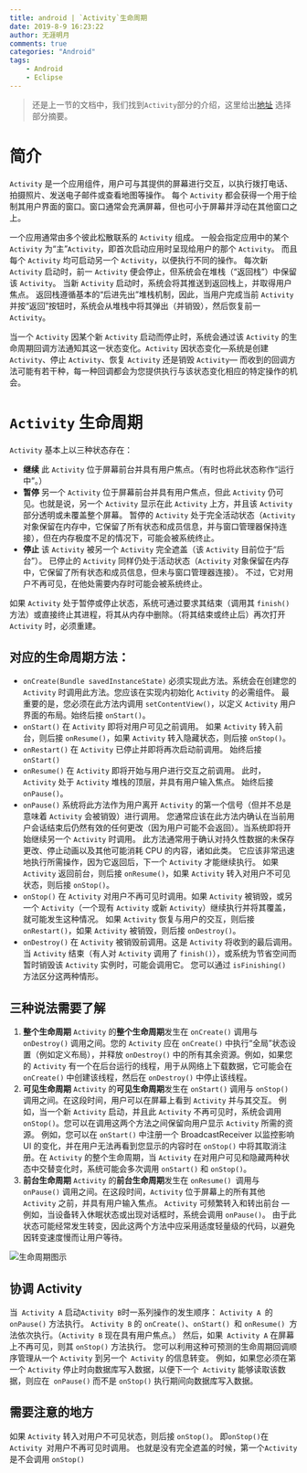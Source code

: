 ```yaml
---
title: android | `Activity`生命周期
date: 2019-8-9 16:23:22
author: 无涯明月
comments: true
categories: "Android"
tags: 
    - Android
    - Eclipse
---
```


>还是上一节的文档中，我们找到`Activity`部分的介绍，这里给出[地址](https://developer.android.google.cn/guide/components/activities/)
选择部分摘要。

# 简介
`Activity` 是一个应用组件，用户可与其提供的屏幕进行交互，以执行拨打电话、拍摄照片、发送电子邮件或查看地图等操作。 每个 `Activity` 都会获得一个用于绘制其用户界面的窗口。窗口通常会充满屏幕，但也可小于屏幕并浮动在其他窗口之上。

一个应用通常由多个彼此松散联系的 `Activity` 组成。 一般会指定应用中的某个 `Activity` 为“主”`Activity`，即首次启动应用时呈现给用户的那个 `Activity`。 而且每个 `Activity` 均可启动另一个 `Activity`，以便执行不同的操作。 每次新 `Activity` 启动时，前一 `Activity` 便会停止，但系统会在堆栈（“返回栈”）中保留该 `Activity`。 当新 `Activity` 启动时，系统会将其推送到返回栈上，并取得用户焦点。 返回栈遵循基本的“后进先出”堆栈机制，因此，当用户完成当前 `Activity` 并按“返回”按钮时，系统会从堆栈中将其弹出（并销毁），然后恢复前一 `Activity`。 

当一个 `Activity` 因某个新 `Activity` 启动而停止时，系统会通过该 `Activity` 的生命周期回调方法通知其这一状态变化。`Activity` 因状态变化—系统是创建 `Activity`、停止 `Activity`、恢复 `Activity` 还是销毁 `Activity`— 而收到的回调方法可能有若干种，每一种回调都会为您提供执行与该状态变化相应的特定操作的机会。

# `Activity` 生命周期
`Activity` 基本上以三种状态存在：
* **继续**
此 `Activity` 位于屏幕前台并具有用户焦点。（有时也将此状态称作“运行中”。）
* **暂停**
另一个 `Activity` 位于屏幕前台并具有用户焦点，但此 `Activity` 仍可见。也就是说，另一个 `Activity` 显示在此 `Activity` 上方，并且该 `Activity` 部分透明或未覆盖整个屏幕。 暂停的 `Activity` 处于完全活动状态（`Activity` 对象保留在内存中，它保留了所有状态和成员信息，并与窗口管理器保持连接），但在内存极度不足的情况下，可能会被系统终止。
* **停止**
该 `Activity` 被另一个 `Activity` 完全遮盖（该 `Activity` 目前位于“后台”）。 已停止的 `Activity` 同样仍处于活动状态（`Activity` 对象保留在内存中，它保留了所有状态和成员信息，但未与窗口管理器连接）。 不过，它对用户不再可见，在他处需要内存时可能会被系统终止。

如果 `Activity` 处于暂停或停止状态，系统可通过要求其结束（调用其 `finish()` 方法）或直接终止其进程，将其从内存中删除。（将其结束或终止后）再次打开 `Activity` 时，必须重建。

## 对应的生命周期方法：
* `onCreate(Bundle savedInstanceState)`
必须实现此方法。系统会在创建您的 `Activity` 时调用此方法。您应该在实现内初始化 `Activity` 的必需组件。 最重要的是，您必须在此方法内调用 `setContentView()`，以定义 `Activity` 用户界面的布局。始终后接 `onStart()`。
* `onStart()`
在 `Activity` 即将对用户可见之前调用。
如果 `Activity` 转入前台，则后接 `onResume()`，如果 `Activity` 转入隐藏状态，则后接 `onStop()`。
* `onRestart()`
在 `Activity` 已停止并即将再次启动前调用。
始终后接 `onStart()`
* `onResume()`
在 `Activity` 即将开始与用户进行交互之前调用。 此时，`Activity` 处于 `Activity` 堆栈的顶层，并具有用户输入焦点。
始终后接 `onPause()`。
* `onPause()`
系统将此方法作为用户离开 `Activity` 的第一个信号（但并不总是意味着 `Activity` 会被销毁）进行调用。 您通常应该在此方法内确认在当前用户会话结束后仍然有效的任何更改（因为用户可能不会返回）。当系统即将开始继续另一个 `Activity` 时调用。 此方法通常用于确认对持久性数据的未保存更改、停止动画以及其他可能消耗 CPU 的内容，诸如此类。 它应该非常迅速地执行所需操作，因为它返回后，下一个 `Activity` 才能继续执行。
如果 `Activity` 返回前台，则后接 `onResume()`，如果 `Activity` 转入对用户不可见状态，则后接 `onStop()`。
* `onStop()`
在 `Activity` 对用户不再可见时调用。如果 `Activity` 被销毁，或另一个 `Activity`（一个现有 `Activity` 或新 `Activity`）继续执行并将其覆盖，就可能发生这种情况。
如果 `Activity` 恢复与用户的交互，则后接 `onRestart()`，如果 `Activity` 被销毁，则后接 `onDestroy()`。
* `onDestroy()` 
在 `Activity` 被销毁前调用。这是 `Activity` 将收到的最后调用。 当 `Activity` 结束（有人对 `Activity` 调用了 `finish()`），或系统为节省空间而暂时销毁该 `Activity` 实例时，可能会调用它。 您可以通过 `isFinishing() `方法区分这两种情形。

## 三种说法需要了解
1. **整个生命周期**
`Activity` 的**整个生命周期**发生在 `onCreate()` 调用与 `onDestroy()` 调用之间。您的 `Activity` 应在 `onCreate()` 中执行“全局”状态设置（例如定义布局），并释放 `onDestroy()` 中的所有其余资源。例如，如果您的 `Activity` 有一个在后台运行的线程，用于从网络上下载数据，它可能会在 `onCreate()` 中创建该线程，然后在 `onDestroy()` 中停止该线程。
2. **可见生命周期**
`Activity` 的**可见生命周期**发生在 `onStart()` 调用与 `onStop()` 调用之间。在这段时间，用户可以在屏幕上看到 `Activity` 并与其交互。 例如，当一个新 `Activity` 启动，并且此 `Activity` 不再可见时，系统会调用 `onStop()`。您可以在调用这两个方法之间保留向用户显示 `Activity` 所需的资源。 例如，您可以在 `onStart()` 中注册一个 BroadcastReceiver 以监控影响 UI 的变化，并在用户无法再看到您显示的内容时在 `onStop()` 中将其取消注册。在 `Activity` 的整个生命周期，当 `Activity` 在对用户可见和隐藏两种状态中交替变化时，系统可能会多次调用 `onStart()` 和 `onStop()`。
3. **前台生命周期**
`Activity` 的**前台生命周期**发生在 `onResume() `调用与 `onPause()` 调用之间。在这段时间，`Activity` 位于屏幕上的所有其他 `Activity` 之前，并具有用户输入焦点。 `Activity` 可频繁转入和转出前台 — 例如，当设备转入休眠状态或出现对话框时，系统会调用 `onPause()`。 由于此状态可能经常发生转变，因此这两个方法中应采用适度轻量级的代码，以避免因转变速度慢而让用户等待。

![生命周期图示](/images/201908/activity_lifecycle.png)


## 协调 Activity
当` Activity A` 启动` Activity B `时一系列操作的发生顺序：
`Activity A `的 `onPause()` 方法执行。
`Activity B` 的 `onCreate()`、`onStart() `和 `onResume() `方法依次执行。（`Activity B` 现在具有用户焦点。）
然后，如果` Activity A` 在屏幕上不再可见，则其 `onStop()` 方法执行。
您可以利用这种可预测的生命周期回调顺序管理从一个 `Activity` 到另一个` Activity` 的信息转变。 例如，如果您必须在第一个 `Activity` 停止时向数据库写入数据，以便下一个` Activity` 能够读取该数据，则应在` onPause()` 而不是 `onStop()` 执行期间向数据库写入数据。


## 需要注意的地方
如果 `Activity` 转入对用户不可见状态，则后接 `onStop()`。
即`onStop()`在 `Activity `对用户不再可见时调用。
也就是没有完全遮盖的时候，第一个`Activity`是不会调用 `onStop()`